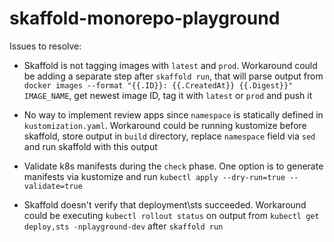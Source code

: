 # skaffold-monorepo-playground

Issues to resolve:

- Skaffold is not tagging images with `latest` and `prod`. Workaround could be adding a separate step after 
`skaffold run`, that will parse output from `docker images --format "{{.ID}}: {{.CreatedAt}} {{.Digest}}" IMAGE_NAME`,
get newest image ID, tag it with `latest` or `prod` and push it

- No way to implement review apps since `namespace` is statically defined in `kustomization.yaml`. Workaround could be 
running kustomize before skaffold, store output in `build` directory, replace `namespace` field via `sed` and run
skaffold with this output

- Validate k8s manifests during the `check` phase. One option is to generate manifests via kustomize and run
`kubectl apply --dry-run=true --validate=true`

- Skaffold doesn't verify that deployment\sts succeeded. Workaround could be executing `kubectl rollout status` on 
output from `kubectl get deploy,sts -nplayground-dev` after `skaffold run`
